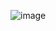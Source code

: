![image](https://github.com/wrtsr/DataScienceBootcamp07/assets/136925108/6d00b7af-0d9a-4f16-aed9-0daefe8f9d5c)
